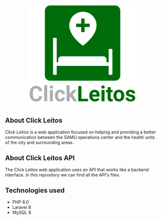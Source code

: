 <p align="center"><a href="https://laravel.com" target="_blank"><img src="https://github.com/Kayanduin/api-click-leitos/blob/53c3347ca502097a9e2ee82fabe2035f013176f5/resources/images/clickLeitos.png" width="350"></a></p>

## About Click Leitos

Click Leitos is a web application focused on helping and providing a better communication between the SAMU operations center and the health units of the city and surrounding areas.

## About Click Leitos API

The Click Leitos web application uses an API that works like a backend interface. In this repository we can find all the API's files. 

## Technologies used

* PHP 8.0
* Laravel 8
* MySQL 8
